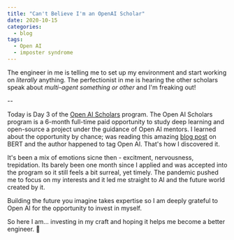 ```yaml
---
title: "Can't Believe I'm an OpenAI Scholar"
date: 2020-10-15
categories:
  - blog
tags:
  - Open AI
  - imposter syndrome
---
```

The engineer in me is telling me to set up my environment and start working on *literally* anything. The perfectionist in me is hearing the other scholars speak about *multi-agent something or other* and I'm freaking out!

--

Today is Day 3 of the [Open AI Scholars](https://openai.com/blog/openai-scholars-spring-2020/) program. The Open AI Scholars program is a 6-month full-time paid opportunity to study deep learning and open-source a project under the guidance of Open AI mentors. I learned about the opportunity by chance;  was reading this amazing [blog post](http://jalammar.github.io/illustrated-bert/) on BERT and the author happened to tag Open AI. That's how I discovered it.

It's been a mix of emotions sicne then - excitment, nervousness, trepidation. Its barely been one month since I applied and was accepted into the program so it still feels a bit surreal, yet timely. The pandemic pushed me to focus on my interests and it led me straight to AI and the future world created by it.

Building the future you imagine takes expertise so I am deeply grateful to Open AI for the opportunity to invest in myself.

So here I am... investing in my craft and hoping it helps me become a better engineer. :robot:
